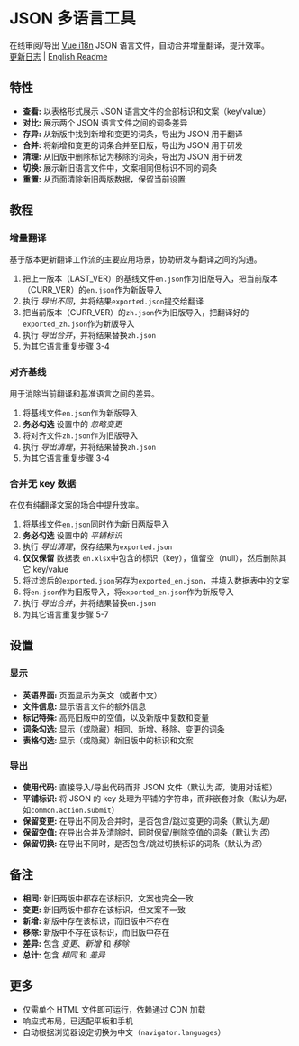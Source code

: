 # JSON 多语言工具

在线审阅/导出 [Vue i18n](https://github.com/intlify/vue-i18n-next) JSON 语言文件，自动合并增量翻译，提升效率。  
[更新日志](CHANGELOG.md) | [English Readme](README.md)

## 特性

- __查看:__ 以表格形式展示 JSON 语言文件的全部标识和文案（key/value）
- __对比:__ 展示两个 JSON 语言文件之间的词条差异
- __存异:__ 从新版中找到新增和变更的词条，导出为 JSON 用于翻译
- __合并:__ 将新增和变更的词条合并至旧版，导出为 JSON 用于研发
- __清理:__ 从旧版中删除标记为移除的词条，导出为 JSON 用于研发
- __切换:__ 展示新旧语言文件中，文案相同但标识不同的词条
- __重置:__ 从页面清除新旧两版数据，保留当前设置

## 教程

### 增量翻译

基于版本更新翻译工作流的主要应用场景，协助研发与翻译之间的沟通。

1. 把上一版本（LAST_VER）的基线文件`en.json`作为旧版导入，把当前版本（CURR_VER）的`en.json`作为新版导入
2. 执行 *导出不同*，并将结果`exported.json`提交给翻译
3. 把当前版本（CURR_VER）的`zh.json`作为旧版导入，把翻译好的`exported_zh.json`作为新版导入
4. 执行 *导出合并*，并将结果替换`zh.json`
5. 为其它语言重复步骤 3-4

### 对齐基线

用于消除当前翻译和基准语言之间的差异。

1. 将基线文件`en.json`作为新版导入
2. __务必勾选__ 设置中的 *忽略变更*
3. 将对齐文件`zh.json`作为旧版导入
4. 执行 *导出清理*，并将结果替换`zh.json`
5. 为其它语言重复步骤 3-4

### 合并无 key 数据

在仅有纯翻译文案的场合中提升效率。

1. 将基线文件`en.json`同时作为新旧两版导入
2. __务必勾选__ 设置中的 *平铺标识*
3. 执行 *导出清理*，保存结果为`exported.json`
4. __仅仅保留__ 数据表 `en.xlsx`中包含的标识（key），值留空（null），然后删除其它 key/value
5. 将过滤后的`exported.json`另存为`exported_en.json`，并填入数据表中的文案
6. 将`en.json`作为旧版导入，将`exported_en.json`作为新版导入
7. 执行 *导出合并*，并将结果替换`en.json`
8. 为其它语言重复步骤 5-7

## 设置

### 显示

- __英语界面:__ 页面显示为英文（或者中文）
- __文件信息:__ 显示语言文件的额外信息
- __标记特殊:__ 高亮旧版中的空值，以及新版中复数和变量
- __词条勾选:__ 显示（或隐藏）相同、新增、移除、变更的词条
- __表格勾选:__ 显示（或隐藏）新旧版中的标识和文案

### 导出

- __使用代码:__ 直接导入/导出代码而非 JSON 文件（默认为*否*，使用对话框）
- __平铺标识:__ 将 JSON 的 key 处理为平铺的字符串，而非嵌套对象（默认为*是*，如`common.action.submit`）
- __保留变更:__ 在导出不同及合并时，是否包含/跳过变更的词条（默认为*是*）
- __保留空值:__ 在导出合并及清除时，同时保留/删除空值的词条（默认为*否*）
- __保留切换:__ 在导出不同时，是否包含/跳过切换标识的词条（默认为*否*）

## 备注

- __相同:__ 新旧两版中都存在该标识，文案也完全一致
- __变更:__ 新旧两版中都存在该标识，但文案不一致
- __新增:__ 新版中存在该标识，而旧版中不存在
- __移除:__ 新版中不存在该标识，而旧版中存在
- __差异:__ 包含 *变更*、*新增* 和 *移除*
- __总计:__ 包含 *相同* 和 *差异*

## 更多

- 仅需单个 HTML 文件即可运行，依赖通过 CDN 加载
- 响应式布局，已适配平板和手机
- 自动根据浏览器设定切换为中文（`navigator.languages`）
